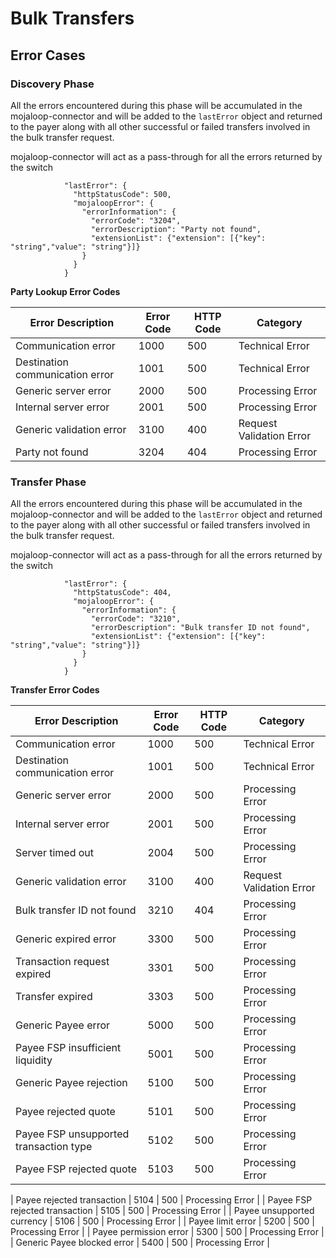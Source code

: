# Bulk Transfers

## Error Cases 
### Discovery Phase
All the errors encountered during this phase will be accumulated in the mojaloop-connector and will be added to the `lastError` object and returned to the payer along with all other successful or failed transfers involved in the bulk transfer request.

mojaloop-connector will act as a pass-through for all the errors returned by the switch

```
            "lastError": {
              "httpStatusCode": 500,
              "mojaloopError": {
                "errorInformation": {
                  "errorCode": "3204",
                  "errorDescription": "Party not found",
                  "extensionList": {"extension": [{"key": "string","value": "string"}]}
                }
              }
            }
```

**Party Lookup Error Codes**

| Error Description                                                      | Error Code  |  HTTP Code       | Category                                                  |
|------------------------------------------------------------------------|-------------|------------------|-----------------------------------------------------------|
| Communication error                                                    | 1000        | 500              |  Technical Error                                          |
| Destination communication error	                                       | 1001        | 500              |  Technical Error                                          |
| Generic server error                                                   | 2000        | 500              |  Processing Error                                         |
| Internal server error	                                                 | 2001        | 500              |  Processing Error                                         |
| Generic validation error                                               | 3100        | 400              |  Request Validation Error                                 |
| Party not found	                                                       | 3204        | 404              |  Processing Error                                         |

### Transfer Phase
All the errors encountered during this phase will be accumulated in the mojaloop-connector and will be added to the `lastError` object and returned to the payer along with all other successful or failed transfers involved in the bulk transfer request.

mojaloop-connector will act as a pass-through for all the errors returned by the switch

```
            "lastError": {
              "httpStatusCode": 404,
              "mojaloopError": {
                "errorInformation": {
                  "errorCode": "3210",
                  "errorDescription": "Bulk transfer ID not found",
                  "extensionList": {"extension": [{"key": "string","value": "string"}]}
                }
              }
            }
```

**Transfer Error Codes**

| Error Description                                                      | Error Code  |  HTTP Code       | Category                                                  |
|------------------------------------------------------------------------|-------------|------------------|-----------------------------------------------------------|
| Communication error                                                    | 1000        | 500              |  Technical Error                                          |
| Destination communication error	                                     | 1001        | 500              |  Technical Error                                          |
| Generic server error                                                   | 2000        | 500              |  Processing Error                                         |
| Internal server error	                                                 | 2001        | 500              |  Processing Error                                         |
| Server timed out	                                                     | 2004        | 500              |  Processing Error                                         |
| Generic validation error                                               | 3100        | 400              |  Request Validation Error                                 |
| Bulk transfer ID not found                                             | 3210        | 404              |  Processing Error                                         |
| Generic expired error                                                  | 3300        | 500              |  Processing Error                                         |
| Transaction request expired                                            | 3301        | 500              |  Processing Error                                         |
| Transfer expired                                                       | 3303        | 500              |  Processing Error                                         |
| Generic Payee error                                                    | 5000        | 500              |  Processing Error                                         |
| Payee FSP insufficient liquidity                                       | 5001        | 500              |  Processing Error                                         |
| Generic Payee rejection                                                | 5100        | 500              |  Processing Error                                         |
| Payee rejected quote                                                   | 5101        | 500              |  Processing Error                                         |
| Payee FSP unsupported transaction type                                 | 5102        | 500              |  Processing Error                                         |
| Payee FSP rejected quote                                               | 5103        | 500              |  Processing Error                                         |

| Payee rejected transaction                                             | 5104        | 500              |  Processing Error                                         |
| Payee FSP rejected transaction                                         | 5105        | 500              |  Processing Error                                         |
| Payee unsupported currency                                             | 5106        | 500              |  Processing Error                                         |
| Payee limit error                                                      | 5200        | 500              |  Processing Error                                         |
| Payee permission error                                                 | 5300        | 500              |  Processing Error                                         |
| Generic Payee blocked error                                            | 5400        | 500              |  Processing Error                                         |